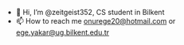 - 👋 Hi, I’m @zeitgeist352, CS student in Bilkent
- 📫 How to reach me onurege20@hotmail.com or ege.yakar@ug.bilkent.edu.tr

<!---
zeitgeist352/zeitgeist352 is a ✨ special ✨ repository because its `README.md` (this file) appears on your GitHub profile.
You can click the Preview link to take a look at your changes.
--->
